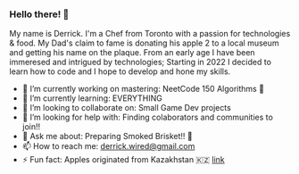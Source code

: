 ### Hello there! 👋

<p>My name is Derrick. I'm a Chef from Toronto with a passion for technologies & food.
My Dad's claim to fame is donating his apple 2 to a local museum and getting his name on the plaque.
From an early age I have been immeresed and intrigued by technologies;
Starting in 2022 I decided to learn how to code and I hope to develop and hone my skills.<p>

- 🔭 I’m currently working on mastering: NeetCode 150 Algorithms 🧠 
- 🌱 I’m currently learning: EVERYTHING 
- 👯 I’m looking to collaborate on: Small Game Dev projects
- 🤔 I’m looking for help with: Finding colaborators and communities to join!!
- 💬 Ask me about: Preparing Smoked Brisket!! 🍖 
- 📫 How to reach me: derrick.wired@gmail.com
- ⚡ Fun fact: Apples originated from Kazakhstan 🇰🇿 <a href="https://historicsites.nc.gov/all-sites/horne-creek-farm/southern-heritage-apple-orchard/apple-history/origins-apples">link</a> 

<!--
**DHolmie/DHolmie** is a ✨ _special_ ✨ repository because its `README.md` (this file) appears on your GitHub profile.
-->
